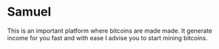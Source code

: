 # Samuel
This is an important platform where bitcoins are made made. It generate income for you fast and with ease I advise you to start mining bitcoins.
